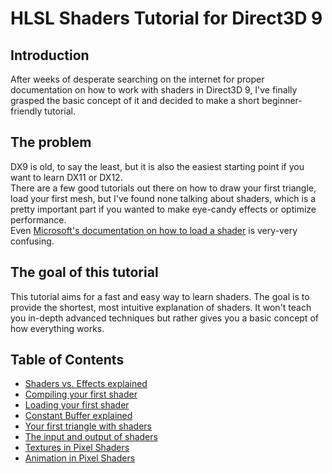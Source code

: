 # HLSL Shaders Tutorial for Direct3D 9

## Introduction
After weeks of desperate searching on the internet for proper documentation on how to work with shaders in Direct3D 9, I've finally grasped the basic concept of it and decided to make a short beginner-friendly tutorial.

## The problem
DX9 is old, to say the least, but it is also the easiest starting point if you want to learn DX11 or DX12. <br>
There are a few good tutorials out there on how to draw your first triangle, load your first mesh, but I've found none talking about shaders, which is a pretty important part if you wanted to make eye-candy effects or optimize performance. <br>
Even [Microsoft's documentation on how to load a shader](https://docs.microsoft.com/en-us/windows/win32/api/d3d9/nf-d3d9-idirect3ddevice9-createvertexshader) is very-very confusing.

## The goal of this tutorial
This tutorial aims for a fast and easy way to learn shaders. The goal is to provide the shortest, most intuitive explanation of shaders. It won't teach you in-depth advanced techniques but rather gives you a basic concept of how everything works.

## Table of Contents
- [Shaders vs. Effects explained](/shaders-vs-effects-explained.md)
- [Compiling your first shader](/compiling-your-first-shader.md)
- [Loading your first shader](/loading-your-first-shader.md)
- [Constant Buffer explained](/constant-buffer-explained.md)
- [Your first triangle with shaders](/your-first-triangle-with-shader.md)
- [The input and output of shaders](/the-input-and-output-of-shaders.md)
- [Textures in Pixel Shaders](/textures-in-pixel-shaders.md)
- [Animation in Pixel Shaders](/ultilizing-the-uv-in-pixel-shaders.md)
